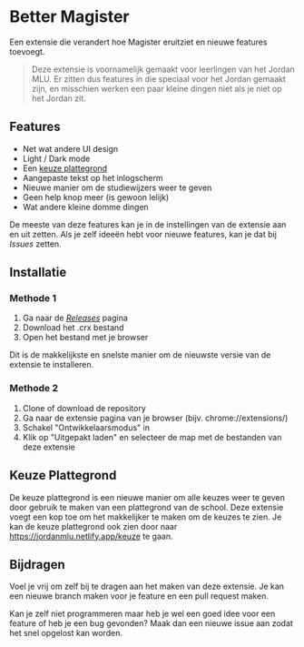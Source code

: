 # Better Magister
Een extensie die verandert hoe Magister eruitziet en nieuwe features toevoegt.

> Deze extensie is voornamelijk gemaakt voor leerlingen van het Jordan MLU. Er zitten dus features in die speciaal voor het Jordan gemaakt zijn, en misschien werken een paar kleine dingen niet als je niet op het Jordan zit.


## Features

- Net wat andere UI design
- Light / Dark mode
- Een [keuze plattegrond](#keuze-plattegrond)
- Aangepaste tekst op het inlogscherm
- Nieuwe manier om de studiewijzers weer te geven
- Geen help knop meer (is gewoon lelijk)
- Wat andere kleine domme dingen

De meeste van deze features kan je in de instellingen van de extensie aan en uit zetten. 
Als je zelf ideeën hebt voor nieuwe features, kan je dat bij _Issues_ zetten.

## Installatie

### Methode 1

1. Ga naar de _[Releases](https://github.com/TTekar/magisterExtension/releases)_ pagina
2. Download het .crx bestand
3. Open het bestand met je browser

Dit is de makkelijkste en snelste manier om de nieuwste versie van de extensie te installeren.

### Methode 2

1. Clone of download de repository
2. Ga naar de extensie pagina van je browser (bijv. chrome://extensions/)
3. Schakel "Ontwikkelaarsmodus" in
4. Klik op "Uitgepakt laden" en selecteer de map met de bestanden van deze extensie

## Keuze Plattegrond

De keuze plattegrond is een nieuwe manier om alle keuzes weer te geven door gebruik te maken van een plattegrond van de school. Deze extensie voegt een kop toe om het makkelijker te maken om de keuzes te zien. Je kan de keuze plattegrond ook zien door naar https://jordanmlu.netlify.app/keuze te gaan.

## Bijdragen

Voel je vrij om zelf bij te dragen aan het maken van deze extensie. Je kan een nieuwe branch maken voor je feature en een pull request maken. 

Kan je zelf niet programmeren maar heb je wel een goed idee voor een feature of heb je een bug gevonden? Maak dan een nieuwe issue aan zodat het snel opgelost kan worden.


